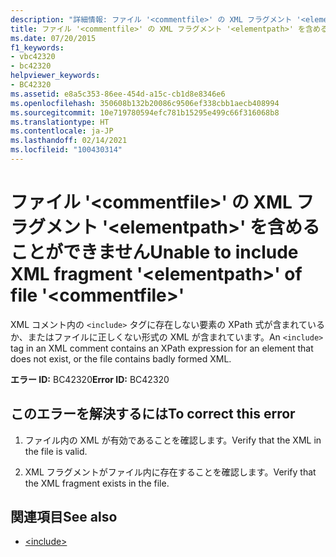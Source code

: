 ```yaml
---
description: "詳細情報: ファイル '<commentfile>' の XML フラグメント '<elementpath>' を含めることができません"
title: ファイル '<commentfile>' の XML フラグメント '<elementpath>' を含めることができません
ms.date: 07/20/2015
f1_keywords:
- vbc42320
- bc42320
helpviewer_keywords:
- BC42320
ms.assetid: e8a5c353-86ee-454d-a15c-cb1d8e8346e6
ms.openlocfilehash: 350608b132b20086c9506ef338cbb1aecb408994
ms.sourcegitcommit: 10e719780594efc781b15295e499c66f316068b8
ms.translationtype: HT
ms.contentlocale: ja-JP
ms.lasthandoff: 02/14/2021
ms.locfileid: "100430314"
---
```

# <a name="unable-to-include-xml-fragment-elementpath-of-file-commentfile"></a><span data-ttu-id="bdd40-103">ファイル '\<commentfile>' の XML フラグメント '\<elementpath>' を含めることができません</span><span class="sxs-lookup"><span data-stu-id="bdd40-103">Unable to include XML fragment '\<elementpath>' of file '\<commentfile>'</span></span>

<span data-ttu-id="bdd40-104">XML コメント内の `<include>` タグに存在しない要素の XPath 式が含まれているか、またはファイルに正しくない形式の XML が含まれています。</span><span class="sxs-lookup"><span data-stu-id="bdd40-104">An `<include>` tag in an XML comment contains an XPath expression for an element that does not exist, or the file contains badly formed XML.</span></span>  
  
 <span data-ttu-id="bdd40-105">**エラー ID:** BC42320</span><span class="sxs-lookup"><span data-stu-id="bdd40-105">**Error ID:** BC42320</span></span>  
  
## <a name="to-correct-this-error"></a><span data-ttu-id="bdd40-106">このエラーを解決するには</span><span class="sxs-lookup"><span data-stu-id="bdd40-106">To correct this error</span></span>  
  
1. <span data-ttu-id="bdd40-107">ファイル内の XML が有効であることを確認します。</span><span class="sxs-lookup"><span data-stu-id="bdd40-107">Verify that the XML in the file is valid.</span></span>  
  
2. <span data-ttu-id="bdd40-108">XML フラグメントがファイル内に存在することを確認します。</span><span class="sxs-lookup"><span data-stu-id="bdd40-108">Verify that the XML fragment exists in the file.</span></span>  
  
## <a name="see-also"></a><span data-ttu-id="bdd40-109">関連項目</span><span class="sxs-lookup"><span data-stu-id="bdd40-109">See also</span></span>

- [\<include>](../language-reference/xmldoc/include.md)
